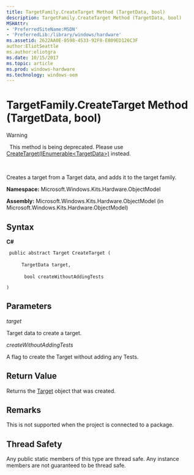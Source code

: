 ```yaml
---
title: TargetFamily.CreateTarget Method (TargetData, bool)
description: TargetFamily.CreateTarget Method (TargetData, bool)
MSHAttr:
- 'PreferredSiteName:MSDN'
- 'PreferredLib:/library/windows/hardware'
ms.assetid: 2622AA0E-0598-4533-92F8-E809ED126C3F
author:EliotSeattle
ms.author:eliotgra
ms.date: 10/15/2017
ms.topic: article
ms.prod: windows-hardware
ms.technology: windows-oem
---
```


# TargetFamily.CreateTarget Method (TargetData, bool)

>[!WARNING]
>  This method is being deprecated. Please use [CreateTarget(IEnumerable&lt;TargetData&gt;)](targetfamilycreatetarget-method--ienumerable-.md) instead.

 

Creates a target from a Target data, and adds it to the target family.

**Namespace:** Microsoft.Windows.Kits.Hardware.ObjectModel

**Assembly:** Microsoft.Windows.Kits.Hardware.ObjectModel (in Microsoft.Windows.Kits.Hardware.ObjectModel)

## <span id="Syntax"></span><span id="syntax"></span><span id="SYNTAX"></span>Syntax


**C#**

` public abstract Target CreateTarget (`

          `TargetData target,`

          ` bool createWithoutAddingTests`

`)`

## <span id="Parameters"></span><span id="parameters"></span><span id="PARAMETERS"></span>Parameters


*target*

Target data to create a target.

*createWithoutAddingTests*

A flag to create the Target without adding any Tests.

## <span id="Return_Value"></span><span id="return_value"></span><span id="RETURN_VALUE"></span>Return Value


Returns the [Target](target-class.md) object that was created.

## <span id="Remarks"></span><span id="remarks"></span><span id="REMARKS"></span>Remarks


This is not supported when the project is connected to a package.

## <span id="Thread_Safety"></span><span id="thread_safety"></span><span id="THREAD_SAFETY"></span>Thread Safety


Any public static members of this type are thread safe. Any instance members are not guaranteed to be thread safe.

 

 






